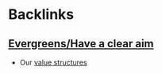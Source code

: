 
# Backlinks
## [Evergreens/Have a clear aim](<Evergreens/Have a clear aim.md>)
- Our [value structures](<value structures.md>)

